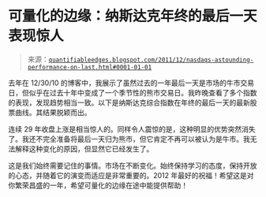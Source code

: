 <!--yml

分类：未分类

日期：2024-05-18 08:53:06

-->

# 可量化的边缘：纳斯达克年终的最后一天表现惊人

> 来源：[`quantifiableedges.blogspot.com/2011/12/nasdaqs-astounding-performance-on-last.html#0001-01-01`](http://quantifiableedges.blogspot.com/2011/12/nasdaqs-astounding-performance-on-last.html#0001-01-01)

去年在 12/30/10 的博客中，我展示了虽然过去的一年最后一天是市场的牛市交易日，但似乎在过去十年中变成了一个季节性的熊市交易日。我昨晚查看了多个指数的表现，发现趋势相当一致。以下是纳斯达克综合指数在年终的最后一天的最新股票曲线。其结果脱颖而出。

连续 29 年收盘上涨是相当惊人的。同样令人震惊的是，这种明显的优势突然消失了。我还不完全准备将最后一天归为熊市，但它肯定不再可以被认为是牛市。我无法解释这种变化的原因，但显然它已经发生了。

这是我们始终需要记住的事情。市场在不断变化。始终保持学习的态度，保持开放的心态，并随着它的演变而适应是非常重要的。2012 年最好的祝福！希望这是对你繁荣昌盛的一年，希望可量化的边缘在途中能提供帮助！
